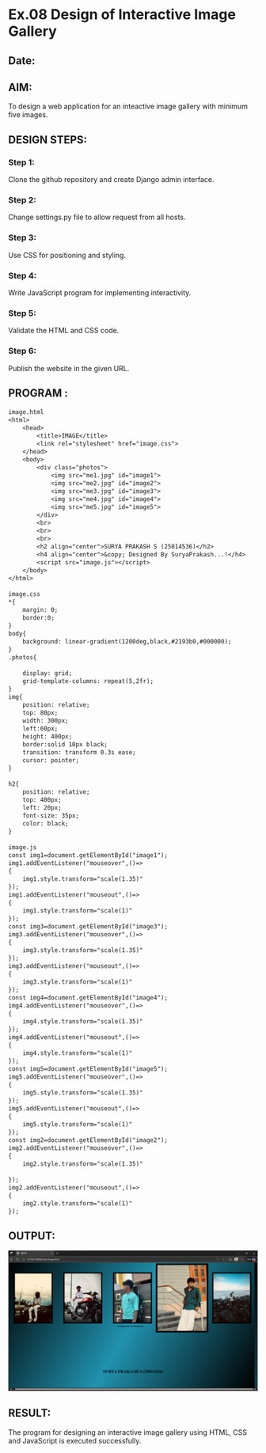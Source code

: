 # Ex.08 Design of Interactive Image Gallery
## Date:

## AIM:
To design a web application for an inteactive image gallery with minimum five images.

## DESIGN STEPS:

### Step 1:
Clone the github repository and create Django admin interface.

### Step 2:
Change settings.py file to allow request from all hosts.

### Step 3:
Use CSS for positioning and styling.

### Step 4:
Write JavaScript program for implementing interactivity.

### Step 5:
Validate the HTML and CSS code.

### Step 6:
Publish the website in the given URL.

## PROGRAM :
```
image.html
<html>
    <head>
        <title>IMAGE</title>
        <link rel="stylesheet" href="image.css">
    </head>
    <body>
        <div class="photos">
            <img src="me1.jpg" id="image1">
            <img src="me2.jpg" id="image2"> 
            <img src="me3.jpg" id="image3">
            <img src="me4.jpg" id="image4">
            <img src="me5.jpg" id="image5">
        </div>
        <br>
        <br>
        <br>
        <h2 align="center">SURYA PRAKASH S (25014536)</h2>
        <h4 align="center">&copy; Designed By SuryaPrakash...!</h4>
        <script src="image.js"></script>
    </body>
</html>

image.css
*{
    margin: 0;
    border:0;
}
body{
    background: linear-gradient(1200deg,black,#2193b0,#000000);
}
.photos{
    
    display: grid;
    grid-template-columns: repeat(5,2fr);
}
img{
    position: relative;
    top: 80px;
    width: 300px;
    left:60px;
    height: 400px;
    border:solid 10px black;
    transition: transform 0.3s ease;
    cursor: pointer;
}

h2{
    position: relative; 
    top: 400px;
    left: 20px;
    font-size: 35px;
    color: black;
}

image.js
const img1=document.getElementById("image1");
img1.addEventListener("mouseover",()=>
{
    img1.style.transform="scale(1.35)"
});
img1.addEventListener("mouseout",()=>
{
    img1.style.transform="scale(1)"
});
const img3=document.getElementById("image3");
img3.addEventListener("mouseover",()=>
{
    img3.style.transform="scale(1.35)"
});
img3.addEventListener("mouseout",()=>
{
    img3.style.transform="scale(1)"
});
const img4=document.getElementById("image4");
img4.addEventListener("mouseover",()=>
{
    img4.style.transform="scale(1.35)"
});
img4.addEventListener("mouseout",()=>
{
    img4.style.transform="scale(1)"
});
const img5=document.getElementById("image5");
img5.addEventListener("mouseover",()=>
{
    img5.style.transform="scale(1.35)"
});
img5.addEventListener("mouseout",()=>
{
    img5.style.transform="scale(1)"
});
const img2=document.getElementById("image2");
img2.addEventListener("mouseover",()=>
{
    img2.style.transform="scale(1.35)"

});
img2.addEventListener("mouseout",()=>
{
    img2.style.transform="scale(1)"
});
```

## OUTPUT:
![alt text](<Screenshot (50).png>)

## RESULT:
The program for designing an interactive image gallery using HTML, CSS and JavaScript is executed successfully.
